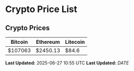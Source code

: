 # Crypto Price List

## Crypto Prices
| Bitcoin | Ethereum | Litecoin |
| ------- | -------- | -------- |
| $107063 | $2450.13 | $84.6 |
**Last Updated:** 2025-06-27 10:55 UTC
**Last Updated:** $DATE$
